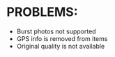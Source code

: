 # PROBLEMS:
- Burst photos not supported
- GPS info is removed from items
- Original quality is not available